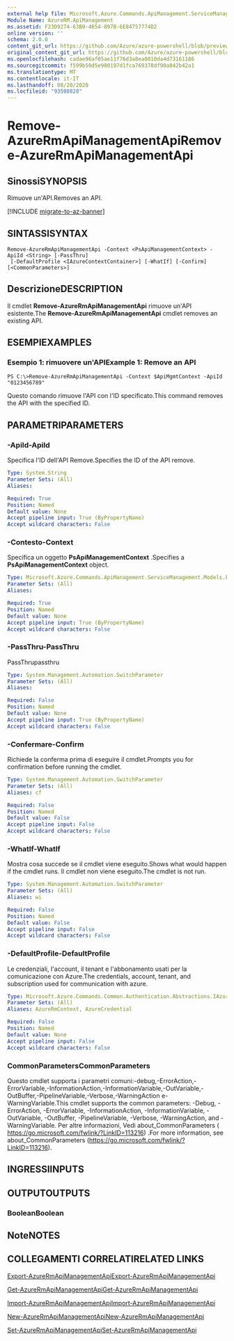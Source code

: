 ```yaml
---
external help file: Microsoft.Azure.Commands.ApiManagement.ServiceManagement.dll-Help.xml
Module Name: AzureRM.ApiManagement
ms.assetid: F23D9274-63B9-4654-897B-6E84757774D2
online version: ''
schema: 2.0.0
content_git_url: https://github.com/Azure/azure-powershell/blob/preview/src/ResourceManager/ApiManagement/Commands.ApiManagement/help/Remove-AzureRmApiManagementApi.md
original_content_git_url: https://github.com/Azure/azure-powershell/blob/preview/src/ResourceManager/ApiManagement/Commands.ApiManagement/help/Remove-AzureRmApiManagementApi.md
ms.openlocfilehash: cadae96af05ae11f76d3a8ea0010da4d73161186
ms.sourcegitcommit: f599b50d5e980197d1fca769378df90a842b42a1
ms.translationtype: MT
ms.contentlocale: it-IT
ms.lasthandoff: 08/20/2020
ms.locfileid: "93508828"
---
```

# <span data-ttu-id="5110f-101">Remove-AzureRmApiManagementApi</span><span class="sxs-lookup"><span data-stu-id="5110f-101">Remove-AzureRmApiManagementApi</span></span>

## <span data-ttu-id="5110f-102">Sinossi</span><span class="sxs-lookup"><span data-stu-id="5110f-102">SYNOPSIS</span></span>
<span data-ttu-id="5110f-103">Rimuove un'API.</span><span class="sxs-lookup"><span data-stu-id="5110f-103">Removes an API.</span></span>

[!INCLUDE [migrate-to-az-banner](../../includes/migrate-to-az-banner.md)]

## <span data-ttu-id="5110f-104">SINTASSI</span><span class="sxs-lookup"><span data-stu-id="5110f-104">SYNTAX</span></span>

```
Remove-AzureRmApiManagementApi -Context <PsApiManagementContext> -ApiId <String> [-PassThru]
 [-DefaultProfile <IAzureContextContainer>] [-WhatIf] [-Confirm] [<CommonParameters>]
```

## <span data-ttu-id="5110f-105">Descrizione</span><span class="sxs-lookup"><span data-stu-id="5110f-105">DESCRIPTION</span></span>
<span data-ttu-id="5110f-106">Il cmdlet **Remove-AzureRmApiManagementApi** rimuove un'API esistente.</span><span class="sxs-lookup"><span data-stu-id="5110f-106">The **Remove-AzureRmApiManagementApi** cmdlet removes an existing API.</span></span>

## <span data-ttu-id="5110f-107">ESEMPI</span><span class="sxs-lookup"><span data-stu-id="5110f-107">EXAMPLES</span></span>

### <span data-ttu-id="5110f-108">Esempio 1: rimuovere un'API</span><span class="sxs-lookup"><span data-stu-id="5110f-108">Example 1: Remove an API</span></span>
```
PS C:\>Remove-AzureRmApiManagementApi -Context $ApiMgmtContext -ApiId "0123456789"
```

<span data-ttu-id="5110f-109">Questo comando rimuove l'API con l'ID specificato.</span><span class="sxs-lookup"><span data-stu-id="5110f-109">This command removes the API with the specified ID.</span></span>

## <span data-ttu-id="5110f-110">PARAMETRI</span><span class="sxs-lookup"><span data-stu-id="5110f-110">PARAMETERS</span></span>

### <span data-ttu-id="5110f-111">-ApiId</span><span class="sxs-lookup"><span data-stu-id="5110f-111">-ApiId</span></span>
<span data-ttu-id="5110f-112">Specifica l'ID dell'API Remove.</span><span class="sxs-lookup"><span data-stu-id="5110f-112">Specifies the ID of the API remove.</span></span>

```yaml
Type: System.String
Parameter Sets: (All)
Aliases: 

Required: True
Position: Named
Default value: None
Accept pipeline input: True (ByPropertyName)
Accept wildcard characters: False
```

### <span data-ttu-id="5110f-113">-Contesto</span><span class="sxs-lookup"><span data-stu-id="5110f-113">-Context</span></span>
<span data-ttu-id="5110f-114">Specifica un oggetto **PsApiManagementContext** .</span><span class="sxs-lookup"><span data-stu-id="5110f-114">Specifies a **PsApiManagementContext** object.</span></span>

```yaml
Type: Microsoft.Azure.Commands.ApiManagement.ServiceManagement.Models.PsApiManagementContext
Parameter Sets: (All)
Aliases: 

Required: True
Position: Named
Default value: None
Accept pipeline input: True (ByPropertyName)
Accept wildcard characters: False
```

### <span data-ttu-id="5110f-115">-PassThru</span><span class="sxs-lookup"><span data-stu-id="5110f-115">-PassThru</span></span>
<span data-ttu-id="5110f-116">PassThru</span><span class="sxs-lookup"><span data-stu-id="5110f-116">passthru</span></span>

```yaml
Type: System.Management.Automation.SwitchParameter
Parameter Sets: (All)
Aliases: 

Required: False
Position: Named
Default value: None
Accept pipeline input: True (ByPropertyName)
Accept wildcard characters: False
```

### <span data-ttu-id="5110f-117">-Confermare</span><span class="sxs-lookup"><span data-stu-id="5110f-117">-Confirm</span></span>
<span data-ttu-id="5110f-118">Richiede la conferma prima di eseguire il cmdlet.</span><span class="sxs-lookup"><span data-stu-id="5110f-118">Prompts you for confirmation before running the cmdlet.</span></span>

```yaml
Type: System.Management.Automation.SwitchParameter
Parameter Sets: (All)
Aliases: cf

Required: False
Position: Named
Default value: False
Accept pipeline input: False
Accept wildcard characters: False
```

### <span data-ttu-id="5110f-119">-WhatIf</span><span class="sxs-lookup"><span data-stu-id="5110f-119">-WhatIf</span></span>
<span data-ttu-id="5110f-120">Mostra cosa succede se il cmdlet viene eseguito.</span><span class="sxs-lookup"><span data-stu-id="5110f-120">Shows what would happen if the cmdlet runs.</span></span>
<span data-ttu-id="5110f-121">Il cmdlet non viene eseguito.</span><span class="sxs-lookup"><span data-stu-id="5110f-121">The cmdlet is not run.</span></span>

```yaml
Type: System.Management.Automation.SwitchParameter
Parameter Sets: (All)
Aliases: wi

Required: False
Position: Named
Default value: False
Accept pipeline input: False
Accept wildcard characters: False
```

### <span data-ttu-id="5110f-122">-DefaultProfile</span><span class="sxs-lookup"><span data-stu-id="5110f-122">-DefaultProfile</span></span>
<span data-ttu-id="5110f-123">Le credenziali, l'account, il tenant e l'abbonamento usati per la comunicazione con Azure.</span><span class="sxs-lookup"><span data-stu-id="5110f-123">The credentials, account, tenant, and subscription used for communication with azure.</span></span>

```yaml
Type: Microsoft.Azure.Commands.Common.Authentication.Abstractions.IAzureContextContainer
Parameter Sets: (All)
Aliases: AzureRmContext, AzureCredential

Required: False
Position: Named
Default value: None
Accept pipeline input: False
Accept wildcard characters: False
```

### <span data-ttu-id="5110f-124">CommonParameters</span><span class="sxs-lookup"><span data-stu-id="5110f-124">CommonParameters</span></span>
<span data-ttu-id="5110f-125">Questo cmdlet supporta i parametri comuni:-debug,-ErrorAction,-ErrorVariable,-InformationAction,-InformationVariable,-OutVariable,-OutBuffer,-PipelineVariable,-Verbose,-WarningAction e-WarningVariable.</span><span class="sxs-lookup"><span data-stu-id="5110f-125">This cmdlet supports the common parameters: -Debug, -ErrorAction, -ErrorVariable, -InformationAction, -InformationVariable, -OutVariable, -OutBuffer, -PipelineVariable, -Verbose, -WarningAction, and -WarningVariable.</span></span> <span data-ttu-id="5110f-126">Per altre informazioni, Vedi about_CommonParameters ( https://go.microsoft.com/fwlink/?LinkID=113216) .</span><span class="sxs-lookup"><span data-stu-id="5110f-126">For more information, see about_CommonParameters (https://go.microsoft.com/fwlink/?LinkID=113216).</span></span>

## <span data-ttu-id="5110f-127">INGRESSI</span><span class="sxs-lookup"><span data-stu-id="5110f-127">INPUTS</span></span>

## <span data-ttu-id="5110f-128">OUTPUT</span><span class="sxs-lookup"><span data-stu-id="5110f-128">OUTPUTS</span></span>

### <span data-ttu-id="5110f-129">Boolean</span><span class="sxs-lookup"><span data-stu-id="5110f-129">Boolean</span></span>

## <span data-ttu-id="5110f-130">Note</span><span class="sxs-lookup"><span data-stu-id="5110f-130">NOTES</span></span>

## <span data-ttu-id="5110f-131">COLLEGAMENTI CORRELATI</span><span class="sxs-lookup"><span data-stu-id="5110f-131">RELATED LINKS</span></span>

[<span data-ttu-id="5110f-132">Export-AzureRmApiManagementApi</span><span class="sxs-lookup"><span data-stu-id="5110f-132">Export-AzureRmApiManagementApi</span></span>](./Export-AzureRmApiManagementApi.md)

[<span data-ttu-id="5110f-133">Get-AzureRmApiManagementApi</span><span class="sxs-lookup"><span data-stu-id="5110f-133">Get-AzureRmApiManagementApi</span></span>](./Get-AzureRmApiManagementApi.md)

[<span data-ttu-id="5110f-134">Import-AzureRmApiManagementApi</span><span class="sxs-lookup"><span data-stu-id="5110f-134">Import-AzureRmApiManagementApi</span></span>](./Import-AzureRmApiManagementApi.md)

[<span data-ttu-id="5110f-135">New-AzureRmApiManagementApi</span><span class="sxs-lookup"><span data-stu-id="5110f-135">New-AzureRmApiManagementApi</span></span>](./New-AzureRmApiManagementApi.md)

[<span data-ttu-id="5110f-136">Set-AzureRmApiManagementApi</span><span class="sxs-lookup"><span data-stu-id="5110f-136">Set-AzureRmApiManagementApi</span></span>](./Set-AzureRmApiManagementApi.md)


